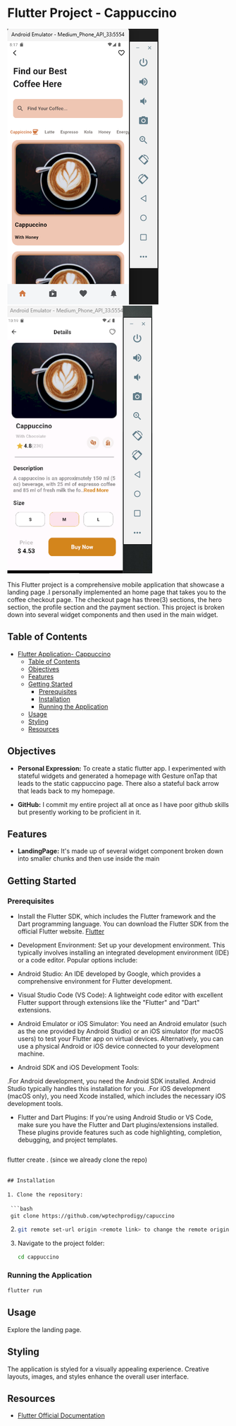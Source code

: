 # Flutter Project -  Cappuccino

<img src="./assets/images/homepage.png" alt= "Cappuccino home Screenshot">

<img src="./assets/images/coffeepage.png" alt= "Cappuccino details Screenshot">


This Flutter project is a comprehensive mobile application that showcase a landing page .I personally implemented an home page that takes you to the coffee checkout page. The checkout page has three(3) sections, the hero section, the profile section and the payment section. This project is broken down into several widget components and then used in the main widget.

## Table of Contents

- [Flutter Application- Cappuccino](#Cappuccino)
  - [Table of Contents](#table-of-contents)
  - [Objectives](#objectives)
  - [Features](#features)
  - [Getting Started](#getting-started)
    - [Prerequisites](#prerequisites)
    - [Installation](#installation)
    - [Running the Application](#running-the-application)
  - [Usage](#usage)
  - [Styling](#styling)
  - [Resources](#resources)

## Objectives

- **Personal Expression:** To create a static flutter app.
I experimented with stateful widgets and generated a homepage with Gesture onTap that leads to the static cappuccino page. There also a stateful back arrow that leads back to my homepage.

- **GitHub:** I commit my entire project all at once as I have poor github skills but presently working to be proficient in it.


## Features

- **LandingPage:** It's made up of several widget component broken down into smaller chunks and then use inside the main

## Getting Started

### Prerequisites

-  Install the Flutter SDK, which includes the Flutter framework and the Dart programming language. You can download the Flutter SDK from the official Flutter website. [Flutter](https://flutter.dev/) 
- Development Environment: Set up your development environment. This typically involves installing an integrated development environment (IDE) or a code editor. Popular options include:

- Android Studio: An IDE developed by Google, which provides a comprehensive environment for Flutter development.
- Visual Studio Code (VS Code): A lightweight code editor with excellent Flutter support through extensions like the "Flutter" and "Dart" extensions.
- Android Emulator or iOS Simulator: You need an Android emulator (such as the one provided by Android Studio) or an iOS simulator (for macOS users) to test your Flutter app on virtual devices. Alternatively, you can use a physical Android or iOS device connected to your development machine.
- Android SDK and iOS Development Tools:

 .For Android development, you need the Android SDK installed. Android Studio typically handles this installation for you.
 .For iOS development (macOS only), you need Xcode installed, which includes the necessary iOS development tools.
- Flutter and Dart Plugins: If you're using Android Studio or VS Code, make sure you have the Flutter and Dart plugins/extensions installed. These plugins provide features such as code highlighting, completion, debugging, and project templates.

  ```bash
 flutter create . (since we already clone the repo)
  ```

## Installation

1. Clone the repository:

   ```bash
   git clone https://github.com/wptechprodigy/capuccino
   ```

2.   ```bash
     git remote set-url origin <remote link> to change the remote origin
     ```


3. Navigate to the project folder:

   ```bash
   cd cappuccino
   ```

### Running the Application

```bash
flutter run
```

## Usage

Explore the landing page.

## Styling

The application is styled for a visually appealing experience. Creative layouts, images, and styles enhance the overall user interface.


## Resources

- [Flutter Official Documentation](https://flutter.dev/)

